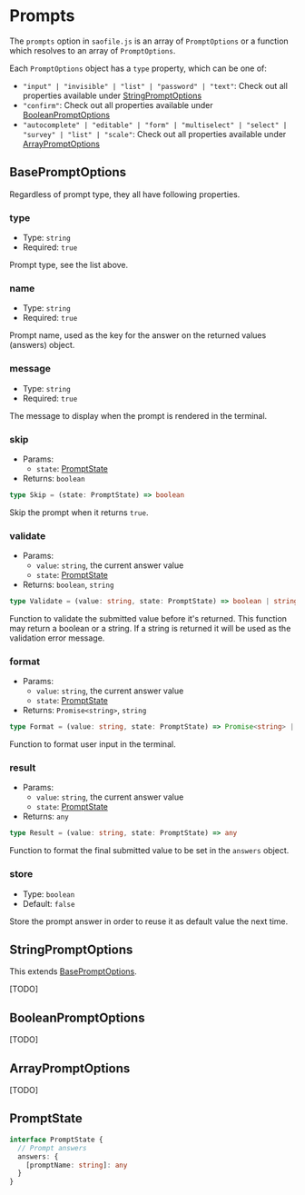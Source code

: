 # Prompts

The `prompts` option in `saofile.js` is an array of `PromptOptions` or a function which resolves to an array of `PromptOptions`.

Each `PromptOptions` object has a `type` property, which can be one of:

- `"input" | "invisible" | "list" | "password" | "text"`: Check out all properties available under [StringPromptOptions](#stringpromptoptions)
- `"confirm"`: Check out all properties available under [BooleanPromptOptions](#booleanpromptoptions)
- `"autocomplete" | "editable" | "form" | "multiselect" | "select" | "survey" | "list" | "scale"`: Check out all properties available under [ArrayPromptOptions](#arraypromptoptions)

## BasePromptOptions

Regardless of prompt type, they all have following properties.

### type

- Type: `string`
- Required: `true`

Prompt type, see the list above.

### name

- Type: `string`
- Required: `true`

Prompt name, used as the key for the answer on the returned values (answers) object.

### message

- Type: `string`
- Required: `true`

The message to display when the prompt is rendered in the terminal.

### skip

- Params:
  - `state`: [PromptState](#promptstate)
- Returns: `boolean`

```ts
type Skip = (state: PromptState) => boolean
```

Skip the prompt when it returns `true`.

### validate

- Params:
  - `value`: `string`, the current answer value
  - `state`: [PromptState](#promptstate)
- Returns: `boolean`, `string`

```ts
type Validate = (value: string, state: PromptState) => boolean | string
```

Function to validate the submitted value before it's returned. This function may return a boolean or a string. If a string is returned it will be used as the validation error message.

### format

- Params:
  - `value`: `string`, the current answer value
  - `state`: [PromptState](#promptstate)
- Returns: `Promise<string>`, `string`

```ts
type Format = (value: string, state: PromptState) => Promise<string> | string
```

Function to format user input in the terminal.

### result

- Params:
  - `value`: `string`, the current answer value
  - `state`: [PromptState](#promptstate)
- Returns: `any`

```ts
type Result = (value: string, state: PromptState) => any
```

Function to format the final submitted value to be set in the `answers` object.

### store

- Type: `boolean`
- Default: `false`

Store the prompt answer in order to reuse it as default value the next time.

## StringPromptOptions

This extends [BasePromptOptions](#basepromptoptions).

[TODO]

## BooleanPromptOptions

[TODO]

## ArrayPromptOptions

[TODO]

## PromptState

```ts
interface PromptState {
  // Prompt answers
  answers: {
    [promptName: string]: any
  }
}
```
